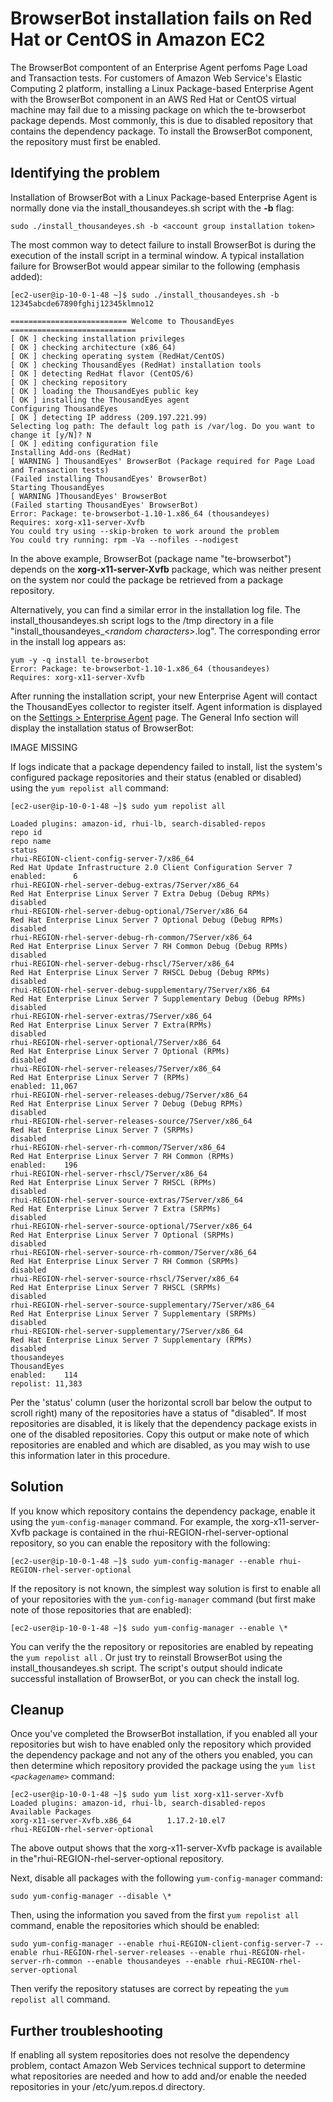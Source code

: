 # BrowserBot installation fails on Red Hat or CentOS in Amazon EC2

The BrowserBot compontent of an Enterprise Agent perfoms Page Load and Transaction tests.  For customers of Amazon Web Service's Elastic Computing 2 platform, installing a Linux Package-based Enterprise Agent with the BrowserBot component in an AWS Red Hat or CentOS virtual machine may fail due to a missing package on which the te-browserbot package depends.  Most commonly, this is due to disabled repository that contains the dependency package.  To install the BrowserBot component, the repository must first be enabled.

## Identifying the problem

Installation of BrowserBot with a Linux Package-based Enterprise Agent is normally done via the install\_thousandeyes.sh script with the **-b** flag:

```text
sudo ./install_thousandeyes.sh -b <account group installation token>
```

The most common way to detect failure to install BrowserBot is during the execution of the install script in a terminal window.  A typical installation failure for BrowserBot would appear similar to the following \(emphasis added\):  

```text
[ec2-user@ip-10-0-1-48 ~]$ sudo ./install_thousandeyes.sh -b 12345abcde67890fghij12345klmno12

========================== Welcome to ThousandEyes ============================
[ OK ] checking installation privileges
[ OK ] checking architecture (x86_64)
[ OK ] checking operating system (RedHat/CentOS)
[ OK ] checking ThousandEyes (RedHat) installation tools
[ OK ] detecting RedHat flavor (CentOS/6)
[ OK ] checking repository
[ OK ] loading the ThousandEyes public key
[ OK ] installing the ThousandEyes agent
Configuring ThousandEyes
[ OK ] detecting IP address (209.197.221.99)
Selecting log path: The default log path is /var/log. Do you want to change it [y/N]? N
[ OK ] editing configuration file
Installing Add-ons (RedHat)
[ WARNING ] ThousandEyes' BrowserBot (Package required for Page Load and Transaction tests)
(Failed installing ThousandEyes' BrowserBot)
Starting ThousandEyes
[ WARNING ]ThousandEyes' BrowserBot
(Failed starting ThousandEyes' BrowserBot)
Error: Package: te-browserbot-1.10-1.x86_64 (thousandeyes)
Requires: xorg-x11-server-Xvfb
You could try using --skip-broken to work around the problem
You could try running: rpm -Va --nofiles --nodigest
```

In the above example, BrowserBot \(package name "te-browserbot"\) depends on the **xorg-x11-server-Xvfb** package, which was neither present on the system nor could the package be retrieved from a package repository.

Alternatively, you can find a similar error in the installation log file.  The install\_thousandeyes.sh script logs to the /tmp directory in a file  "install\_thousandeyes\_&lt;_random characters_&gt;.log".  The corresponding error in the install log appears as:

```text
yum -y -q install te-browserbot
Error: Package: te-browserbot-1.10-1.x86_64 (thousandeyes)
Requires: xorg-x11-server-Xvfb
```

After running the installation script, your new Enterprise Agent will contact the ThousandEyes collector to register itself. Agent information is displayed on the [Settings &gt; Enterprise Agent](https://app.thousandeyes.com/settings/agents/enterprise/) page.  The General Info section will display the installation status of BrowserBot:

IMAGE MISSING

If logs indicate that a package dependency failed to install, list the system's configured package repositories and their status \(enabled or disabled\) using the `yum repolist all` command:

```text
[ec2-user@ip-10-0-1-48 ~]$ sudo yum repolist all

Loaded plugins: amazon-id, rhui-lb, search-disabled-repos
repo id                                                                          repo name                                                                                status
rhui-REGION-client-config-server-7/x86_64                                        Red Hat Update Infrastructure 2.0 Client Configuration Server 7                          enabled:      6
rhui-REGION-rhel-server-debug-extras/7Server/x86_64                              Red Hat Enterprise Linux Server 7 Extra Debug (Debug RPMs)                               disabled
rhui-REGION-rhel-server-debug-optional/7Server/x86_64                            Red Hat Enterprise Linux Server 7 Optional Debug (Debug RPMs)                            disabled
rhui-REGION-rhel-server-debug-rh-common/7Server/x86_64                           Red Hat Enterprise Linux Server 7 RH Common Debug (Debug RPMs)                           disabled
rhui-REGION-rhel-server-debug-rhscl/7Server/x86_64                               Red Hat Enterprise Linux Server 7 RHSCL Debug (Debug RPMs)                               disabled
rhui-REGION-rhel-server-debug-supplementary/7Server/x86_64                       Red Hat Enterprise Linux Server 7 Supplementary Debug (Debug RPMs)                       disabled
rhui-REGION-rhel-server-extras/7Server/x86_64                                    Red Hat Enterprise Linux Server 7 Extra(RPMs)                                            disabled
rhui-REGION-rhel-server-optional/7Server/x86_64                                  Red Hat Enterprise Linux Server 7 Optional (RPMs)                                        disabled
rhui-REGION-rhel-server-releases/7Server/x86_64                                  Red Hat Enterprise Linux Server 7 (RPMs)                                                 enabled: 11,067
rhui-REGION-rhel-server-releases-debug/7Server/x86_64                            Red Hat Enterprise Linux Server 7 Debug (Debug RPMs)                                     disabled
rhui-REGION-rhel-server-releases-source/7Server/x86_64                           Red Hat Enterprise Linux Server 7 (SRPMs)                                                disabled
rhui-REGION-rhel-server-rh-common/7Server/x86_64                                 Red Hat Enterprise Linux Server 7 RH Common (RPMs)                                       enabled:    196
rhui-REGION-rhel-server-rhscl/7Server/x86_64                                     Red Hat Enterprise Linux Server 7 RHSCL (RPMs)                                           disabled
rhui-REGION-rhel-server-source-extras/7Server/x86_64                             Red Hat Enterprise Linux Server 7 Extra (SRPMs)                                          disabled
rhui-REGION-rhel-server-source-optional/7Server/x86_64                           Red Hat Enterprise Linux Server 7 Optional (SRPMs)                                       disabled
rhui-REGION-rhel-server-source-rh-common/7Server/x86_64                          Red Hat Enterprise Linux Server 7 RH Common (SRPMs)                                      disabled
rhui-REGION-rhel-server-source-rhscl/7Server/x86_64                              Red Hat Enterprise Linux Server 7 RHSCL (SRPMs)                                          disabled
rhui-REGION-rhel-server-source-supplementary/7Server/x86_64                      Red Hat Enterprise Linux Server 7 Supplementary (SRPMs)                                  disabled
rhui-REGION-rhel-server-supplementary/7Server/x86_64                             Red Hat Enterprise Linux Server 7 Supplementary (RPMs)                                   disabled
thousandeyes                                                                     ThousandEyes                                                                             enabled:    114
repolist: 11,383

```

Per the 'status' column \(user the horizontal scroll bar below the output to scroll right\) many of the repositories have a status of "disabled". If most repositories are disabled, it is likely that the dependency package exists in one of the disabled repositories.  Copy this output or make note of which repositories are enabled and which are disabled, as you may wish to use this information later in this procedure.

## Solution

If you know which repository contains the dependency package, enable it using the `yum-config-manager` command. For example, the xorg-x11-server-Xvfb package is contained in the rhui-REGION-rhel-server-optional repository, so you can enable the repository with the following:

```text
[ec2-user@ip-10-0-1-48 ~]$ sudo yum-config-manager --enable rhui-REGION-rhel-server-optional
```

If the repository is not known, the simplest way solution is first to enable all of your repositories with the `yum-config-manager` command \(but first make note of those repositories that are enabled\):

```text
[ec2-user@ip-10-0-1-48 ~]$ sudo yum-config-manager --enable \*
```

You can verify the the repository or repositories are enabled by repeating the `yum repolist all` .  Or just try to reinstall BrowserBot using the install\_thousandeyes.sh script.  The script's output should indicate successful installation of BrowserBot, or you can check the install log.

## Cleanup

Once you've completed the BrowserBot installation, if you enabled all your repositories but wish to have enabled only the repository which provided the dependency package and not any of the others you enabled, you can then determine which repository provided the package using the  `yum list <`_`packagename`_`>`  command:

```text
[ec2-user@ip-10-0-1-48 ~]$ sudo yum list xorg-x11-server-Xvfb
Loaded plugins: amazon-id, rhui-lb, search-disabled-repos
Available Packages
xorg-x11-server-Xvfb.x86_64        1.17.2-10.el7                    rhui-REGION-rhel-server-optional
```

The above output shows that the xorg-x11-server-Xvfb package is available in the"rhui-REGION-rhel-server-optional repository.

Next, disable all packages with the following  `yum-config-manager`  command:

```text
sudo yum-config-manager --disable \*
```

 Then, using the information you saved from the first  `yum repolist all`  command, enable the repositories which should be enabled:

```text
sudo yum-config-manager --enable rhui-REGION-client-config-server-7 --enable rhui-REGION-rhel-server-releases --enable rhui-REGION-rhel-server-rh-common --enable thousandeyes --enable rhui-REGION-rhel-server-optional 
```

Then verify the repository statuses are correct by repeating the `yum repolist all` command.

## Further troubleshooting

If enabling all system repositories does not resolve the dependency problem, contact Amazon Web Services technical support to determine what repositories are needed and how to add and/or enable the needed repositories in your /etc/yum.repos.d directory.

